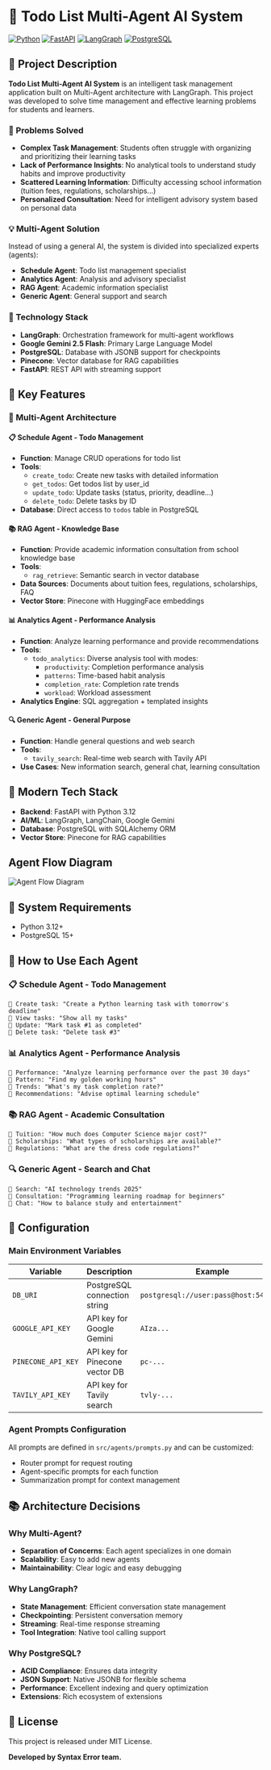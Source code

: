 # 🎯 Todo List Multi-Agent AI System

[![Python](https://img.shields.io/badge/Python-3.12-blue.svg)](https://python.org)
[![FastAPI](https://img.shields.io/badge/FastAPI-0.116.0-green.svg)](https://fastapi.tiangolo.com)
[![LangGraph](https://img.shields.io/badge/LangGraph-0.6.4-purple.svg)](https://langchain-ai.github.io/langgraph/)
[![PostgreSQL](https://img.shields.io/badge/PostgreSQL-15-blue.svg)](https://postgresql.org)

## 📖 Project Description

**Todo List Multi-Agent AI System** is an intelligent task management application built on Multi-Agent architecture with LangGraph. This project was developed to solve time management and effective learning problems for students and learners.

### 🎯 Problems Solved
- **Complex Task Management**: Students often struggle with organizing and prioritizing their learning tasks
- **Lack of Performance Insights**: No analytical tools to understand study habits and improve productivity
- **Scattered Learning Information**: Difficulty accessing school information (tuition fees, regulations, scholarships...)
- **Personalized Consultation**: Need for intelligent advisory system based on personal data

### 💡 Multi-Agent Solution
Instead of using a general AI, the system is divided into specialized experts (agents):
- **Schedule Agent**: Todo list management specialist
- **Analytics Agent**: Analysis and advisory specialist
- **RAG Agent**: Academic information specialist
- **Generic Agent**: General support and search

### 🔬 Technology Stack
- **LangGraph**: Orchestration framework for multi-agent workflows
- **Google Gemini 2.5 Flash**: Primary Large Language Model
- **PostgreSQL**: Database with JSONB support for checkpoints
- **Pinecone**: Vector database for RAG capabilities
- **FastAPI**: REST API with streaming support

## 🌟 Key Features

### 🤖 Multi-Agent Architecture
#### 📋 Schedule Agent - Todo Management
- **Function**: Manage CRUD operations for todo list
- **Tools**:
  - `create_todo`: Create new tasks with detailed information
  - `get_todos`: Get todos list by user_id  
  - `update_todo`: Update tasks (status, priority, deadline...)
  - `delete_todo`: Delete tasks by ID
- **Database**: Direct access to `todos` table in PostgreSQL

#### 📚 RAG Agent - Knowledge Base
- **Function**: Provide academic information consultation from school knowledge base
- **Tools**:
  - `rag_retrieve`: Semantic search in vector database
- **Data Sources**: Documents about tuition fees, regulations, scholarships, FAQ
- **Vector Store**: Pinecone with HuggingFace embeddings

#### 📊 Analytics Agent - Performance Analysis
- **Function**: Analyze learning performance and provide recommendations
- **Tools**:
  - `todo_analytics`: Diverse analysis tool with modes:
    - `productivity`: Completion performance analysis
    - `patterns`: Time-based habit analysis
    - `completion_rate`: Completion rate trends
    - `workload`: Workload assessment
- **Analytics Engine**: SQL aggregation + templated insights

#### 🔍 Generic Agent - General Purpose
- **Function**: Handle general questions and web search
- **Tools**:
  - `tavily_search`: Real-time web search with Tavily API
- **Use Cases**: New information search, general chat, learning consultation

## 📱 Modern Tech Stack
- **Backend**: FastAPI with Python 3.12
- **AI/ML**: LangGraph, LangChain, Google Gemini
- **Database**: PostgreSQL with SQLAlchemy ORM
- **Vector Store**: Pinecone for RAG capabilities

## Agent Flow Diagram

![Agent Flow Diagram](./img/graph.png)

## 🚀 System Requirements
- Python 3.12+
- PostgreSQL 15+

## 🎯 How to Use Each Agent

### 📋 Schedule Agent - Todo Management
```
🔹 Create task: "Create a Python learning task with tomorrow's deadline"
🔹 View tasks: "Show all my tasks"
🔹 Update: "Mark task #1 as completed"
🔹 Delete task: "Delete task #3"
```

### 📊 Analytics Agent - Performance Analysis
```
🔹 Performance: "Analyze learning performance over the past 30 days"
🔹 Pattern: "Find my golden working hours"
🔹 Trends: "What's my task completion rate?"
🔹 Recommendations: "Advise optimal learning schedule"
```

### 📚 RAG Agent - Academic Consultation
```
🔹 Tuition: "How much does Computer Science major cost?"
🔹 Scholarships: "What types of scholarships are available?"
🔹 Regulations: "What are the dress code regulations?"
```

### 🔍 Generic Agent - Search and Chat
```
🔹 Search: "AI technology trends 2025"
🔹 Consultation: "Programming learning roadmap for beginners"
🔹 Chat: "How to balance study and entertainment"
```

## 🔧 Configuration

### Main Environment Variables

| Variable | Description | Example |
|----------|-------------|---------|
| `DB_URI` | PostgreSQL connection string | `postgresql://user:pass@host:5432/db` |
| `GOOGLE_API_KEY` | API key for Google Gemini | `AIza...` |
| `PINECONE_API_KEY` | API key for Pinecone vector DB | `pc-...` |
| `TAVILY_API_KEY` | API key for Tavily search | `tvly-...` |

### Agent Prompts Configuration
All prompts are defined in `src/agents/prompts.py` and can be customized:
- Router prompt for request routing
- Agent-specific prompts for each function
- Summarization prompt for context management

## 📚 Architecture Decisions

### Why Multi-Agent?
- **Separation of Concerns**: Each agent specializes in one domain
- **Scalability**: Easy to add new agents
- **Maintainability**: Clear logic and easy debugging

### Why LangGraph?
- **State Management**: Efficient conversation state management
- **Checkpointing**: Persistent conversation memory
- **Streaming**: Real-time response streaming
- **Tool Integration**: Native tool calling support

### Why PostgreSQL?
- **ACID Compliance**: Ensures data integrity
- **JSON Support**: Native JSONB for flexible schema
- **Performance**: Excellent indexing and query optimization
- **Extensions**: Rich ecosystem of extensions

## 📄 License

This project is released under MIT License.

**Developed by Syntax Error team.**
